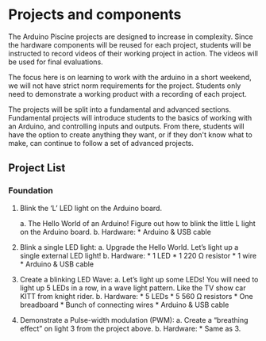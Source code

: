 # Projects and components
The Arduino Piscine projects are designed to increase in complexity. Since the hardware components will be reused for each project, students will be instructed to record videos of their working project in action. The videos will be used for final evaluations.

The focus here is on learning to work with the arduino in a short weekend, we will not have strict norm requirements for the project. Students only need to demonstrate a working  product with a recording of each project.

The projects will be split into a fundamental and advanced sections. Fundamental projects will introduce students to the basics of working with an Arduino, and controlling inputs and outputs. From there, students will have the option to create anything they want, or if they don't know what to make, can continue to follow a set of advanced projects.

## Project List

### Foundation
1. Blink the ‘L’ LED light on the Arduino board.

	a. The Hello World of an Arduino! Figure out how to blink the little L light on the Arduino board.
	b. Hardware:
		* Arduino & USB cable
2. Blink a single LED light:
	a. Upgrade the Hello World. Let’s light up a single external LED light!
	b. Hardware:
		* 1 LED
		* 1 220 Ω resistor
		* 1 wire
		* Arduino & USB cable
3. Create a blinking LED Wave:
	a. Let’s light up some LEDs! You will need to light up 5 LEDs in a row, in a wave light pattern. Like the TV show car KITT from knight rider.
	b. Hardware:
		* 5 LEDs
		* 5 560 Ω resistors
		* One breadboard
		* Bunch of connecting wires
		* Arduino & USB cable
4. Demonstrate a Pulse-width modulation (PWM):
	a. Create a “breathing effect” on light 3 from the project above.
	b. Hardware:
		* Same as 3.


